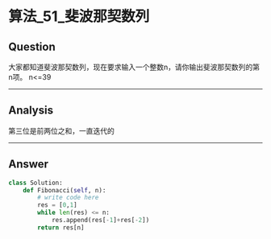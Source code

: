 # 算法_51_斐波那契数列


## Question
大家都知道斐波那契数列，现在要求输入一个整数n，请你输出斐波那契数列的第n项。
n<=39

----

## Analysis
第三位是前两位之和，一直迭代的

----

## Answer
```python
class Solution:
    def Fibonacci(self, n):
        # write code here
        res = [0,1]
        while len(res) <= n:
            res.append(res[-1]+res[-2])
        return res[n]
```